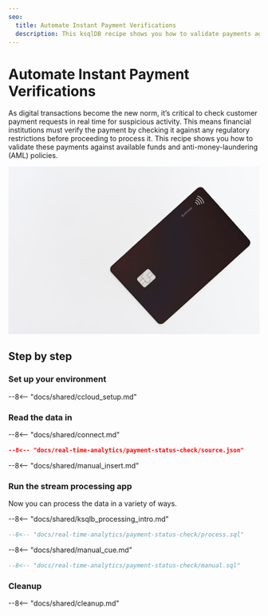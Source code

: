```yaml
---
seo:
  title: Automate Instant Payment Verifications
  description: This ksqlDB recipe shows you how to validate payments against available funds and anti-money laundering (AML) policies.
---
```


# Automate Instant Payment Verifications

As digital transactions become the new norm, it’s critical to check customer payment requests in real time for suspicious activity. This means financial institutions must verify the payment by checking it against any regulatory restrictions before proceeding to process it. This recipe shows you how to validate these payments against available funds and anti-money-laundering (AML) policies.

![payment verification](../../img/payment.jpg)

## Step by step

### Set up your environment

--8<-- "docs/shared/ccloud_setup.md"

### Read the data in

--8<-- "docs/shared/connect.md"

```json
--8<-- "docs/real-time-analytics/payment-status-check/source.json"
```

--8<-- "docs/shared/manual_insert.md"

### Run the stream processing app

Now you can process the data in a variety of ways.

--8<-- "docs/shared/ksqlb_processing_intro.md"

```sql
--8<-- "docs/real-time-analytics/payment-status-check/process.sql"
```

--8<-- "docs/shared/manual_cue.md"

```sql
--8<-- "docs/real-time-analytics/payment-status-check/manual.sql"
```

### Cleanup

--8<-- "docs/shared/cleanup.md"

